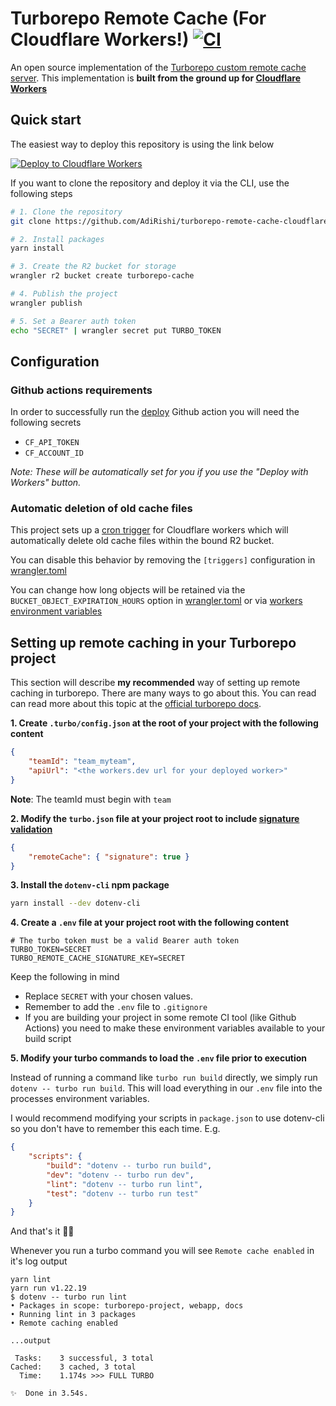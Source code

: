 # Turborepo Remote Cache (For Cloudflare Workers!) [![CI](https://github.com/AdiRishi/turborepo-remote-cache-cloudflare/actions/workflows/ci.yml/badge.svg)](https://github.com/AdiRishi/turborepo-remote-cache-cloudflare/actions/workflows/ci.yml)

An open source implementation of the [Turborepo custom remote cache server](https://turbo.build/repo/docs/core-concepts/remote-caching).
This implementation is **built from the ground up for [Cloudflare Workers](https://developers.cloudflare.com/workers/)**

## Quick start

The easiest way to deploy this repository is using the link below

[![Deploy to Cloudflare Workers](https://deploy.workers.cloudflare.com/button)](https://deploy.workers.cloudflare.com/?url=https://github.com/AdiRishi/turborepo-remote-cache-cloudflare)

If you want to clone the repository and deploy it via the CLI, use the following steps

```sh
# 1. Clone the repository
git clone https://github.com/AdiRishi/turborepo-remote-cache-cloudflare.git custom-cache

# 2. Install packages
yarn install

# 3. Create the R2 bucket for storage
wrangler r2 bucket create turborepo-cache

# 4. Publish the project
wrangler publish

# 5. Set a Bearer auth token
echo "SECRET" | wrangler secret put TURBO_TOKEN
```

## Configuration

### Github actions requirements

In order to successfully run the [deploy](.github/workflows//deploy.yml) Github action you will need the following secrets

-   `CF_API_TOKEN`
-   `CF_ACCOUNT_ID`

_Note: These will be automatically set for you if you use the "Deploy with Workers" button._

### Automatic deletion of old cache files

This project sets up a [cron trigger](https://developers.cloudflare.com/workers/platform/triggers/cron-triggers/) for Cloudflare workers which will automatically delete old cache files within the bound R2 bucket.

You can disable this behavior by removing the `[triggers]` configuration in [wrangler.toml](./wrangler.toml)

You can change how long objects will be retained via the `BUCKET_OBJECT_EXPIRATION_HOURS` option in [wrangler.toml](./wrangler.toml) or via [workers environment variables](https://developers.cloudflare.com/workers/platform/environment-variables/)

## Setting up remote caching in your Turborepo project

This section will describe **my recommended** way of setting up remote caching in turborepo. There are many ways to go about this. You can read can read more about this topic at the [official turborepo docs](https://turbo.build/repo/docs/core-concepts/remote-caching).

**1. Create `.turbo/config.json` at the root of your project with the following content**

```json
{
    "teamId": "team_myteam",
    "apiUrl": "<the workers.dev url for your deployed worker>"
}
```

**Note**: The teamId must begin with `team`

**2. Modify the `turbo.json` file at your project root to include [signature validation](https://turbo.build/repo/docs/core-concepts/remote-caching#artifact-integrity-and-authenticity-verification)**

```json
{
    "remoteCache": { "signature": true }
}
```

**3. Install the `dotenv-cli` npm package**

```sh
yarn install --dev dotenv-cli
```

**4. Create a `.env` file at your project root with the following content**

```dotenv
# The turbo token must be a valid Bearer auth token
TURBO_TOKEN=SECRET
TURBO_REMOTE_CACHE_SIGNATURE_KEY=SECRET
```

Keep the following in mind

-   Replace `SECRET` with your chosen values.
-   Remember to add the `.env` file to `.gitignore`
-   If you are building your project in some remote CI tool (like Github Actions) you need to make these environment variables available to your build script

**5. Modify your turbo commands to load the `.env` file prior to execution**

Instead of running a command like `turbo run build` directly, we simply run `dotenv -- turbo run build`. This will load everything in our `.env` file into the processes environment variables.

I would recommend modifying your scripts in `package.json` to use dotenv-cli so you don't have to remember this each time. E.g.

```json
{
    "scripts": {
        "build": "dotenv -- turbo run build",
        "dev": "dotenv -- turbo run dev",
        "lint": "dotenv -- turbo run lint",
        "test": "dotenv -- turbo run test"
    }
}
```

And that's it 🎉🎉

Whenever you run a turbo command you will see `Remote cache enabled` in it's log output

```
yarn lint
yarn run v1.22.19
$ dotenv -- turbo run lint
• Packages in scope: turborepo-project, webapp, docs
• Running lint in 3 packages
• Remote caching enabled

...output

 Tasks:    3 successful, 3 total
Cached:    3 cached, 3 total
  Time:    1.174s >>> FULL TURBO

✨  Done in 3.54s.
```
